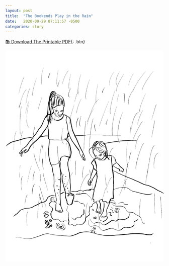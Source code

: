 ```yaml
---
layout: post
title:  "The Bookends Play in the Rain"
date:   2020-09-29 07:11:57 -0500
categories: story
---
```


[📚 Download The Printable PDF](/assets/pitr/playintherain.pdf){: .btn}

![](/assets/pitr/driveway.png)